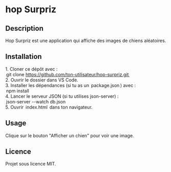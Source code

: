 # hop Surpriz

## Description
Hop Surpriz est une application qui affiche des images de chiens aléatoires.

## Installation
1.⁠ ⁠Cloner ce dépôt avec :  
   ⁠ git clone https://github.com/ton-utilisateur/hop-surpriz.git ⁠  
2.⁠ ⁠Ouvrir le dossier dans VS Code.  
3.⁠ ⁠Installer les dépendances (si tu as un ⁠ package.json ⁠) avec :  
   ⁠ npm install ⁠  
4.⁠ ⁠Lancer le serveur JSON (si tu utilises json-server) :  
   ⁠ json-server --watch db.json ⁠  
5.⁠ ⁠Ouvrir ⁠ index.html ⁠ dans ton navigateur.

## Usage
Clique sur le bouton "Afficher un chien" pour voir une image.

## Licence
Projet sous licence MIT.
